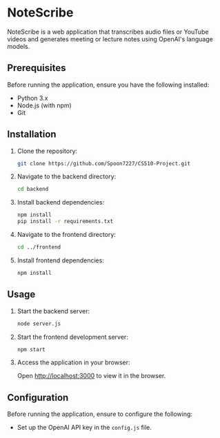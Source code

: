 # NoteScribe

NoteScribe is a web application that transcribes audio files or YouTube videos and generates meeting or lecture notes using OpenAI's language models.

## Prerequisites

Before running the application, ensure you have the following installed:

- Python 3.x
- Node.js (with npm)
- Git

## Installation

1. Clone the repository:

    ```bash
    git clone https://github.com/Spoon7227/CS510-Project.git
    ```

2. Navigate to the backend directory:

    ```bash
    cd backend
    ```

3. Install backend dependencies:

    ```bash
    npm install
    pip install -r requirements.txt
    ```

4. Navigate to the frontend directory:

    ```bash
    cd ../frontend
    ```

5. Install frontend dependencies:

    ```bash
    npm install
    ```

## Usage

1. Start the backend server:

    ```bash
    node server.js
    ```

2. Start the frontend development server:

    ```bash
    npm start
    ```

3. Access the application in your browser:

    Open [http://localhost:3000](http://localhost:3000) to view it in the browser.

## Configuration

Before running the application, ensure to configure the following:

- Set up the OpenAI API key in the `config.js` file.
